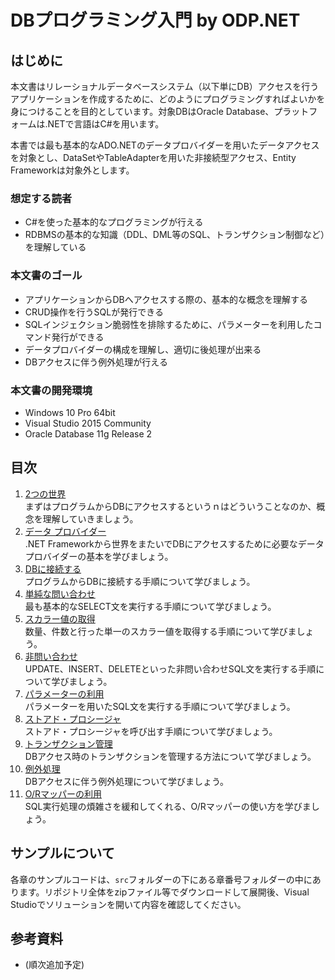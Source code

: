 DBプログラミング入門 by ODP.NET
=====

## はじめに

本文書はリレーショナルデータベースシステム（以下単にDB）アクセスを行うアプリケーションを作成するために、どのようにプログラミングすればよいかを身につけることを目的としています。対象DBはOracle Database、プラットフォームは.NETで言語はC#を用います。

本書では最も基本的なADO.NETのデータプロバイダーを用いたデータアクセスを対象とし、DataSetやTableAdapterを用いた非接続型アクセス、Entity Frameworkは対象外とします。

### 想定する読者

- C#を使った基本的なプログラミングが行える
- RDBMSの基本的な知識（DDL、DML等のSQL、トランザクション制御など）を理解している

### 本文書のゴール

- アプリケーションからDBへアクセスする際の、基本的な概念を理解する
- CRUD操作を行うSQLが発行できる
- SQLインジェクション脆弱性を排除するために、パラメーターを利用したコマンド発行ができる
- データプロバイダーの構成を理解し、適切に後処理が出来る
- DBアクセスに伴う例外処理が行える

### 本文書の開発環境

- Windows 10 Pro 64bit
- Visual Studio 2015 Community
- Oracle Database 11g Release 2

## 目次

1. [2つの世界](doc/01-two-worlds.md)  
  まずはプログラムからDBにアクセスするというｎはどういうことなのか、概念を理解していきましょう。
2. [データ プロバイダー](doc/02-data-provider.md)  
  .NET Frameworkから世界をまたいでDBにアクセスするために必要なデータ プロバイダーの基本を学びましょう。
3. [DBに接続する](doc/03-connect-to-db.md)  
  プログラムからDBに接続する手順について学びましょう。
4. [単純な問い合わせ](doc/04-execute-query.md)  
  最も基本的なSELECT文を実行する手順について学びましょう。
5. [スカラー値の取得](doc/05-get-scalar-value.md)  
  数量、件数と行った単一のスカラー値を取得する手順について学びましょう。
6. [非問い合わせ](doc/06-execute-non-query.md)  
  UPDATE、INSERT、DELETEといった非問い合わせSQL文を実行する手順について学びましょう。
7. [パラメーターの利用](doc/07-use-parameter.md)  
  パラメーターを用いたSQL文を実行する手順について学びましょう。
8. [ストアド・プロシージャ](doc/08-call-stored-procedure.md)  
  ストアド・プロシージャを呼び出す手順について学びましょう。
9. [トランザクション管理](doc/09-manage-transaction.md)  
  DBアクセス時のトランザクションを管理する方法について学びましょう。
10. [例外処理](doc/10-handle-exception.md)  
  DBアクセスに伴う例外処理について学びましょう。
11. [O/Rマッパーの利用](doc/11-or-mapper.md)  
  SQL実行処理の煩雑さを緩和してくれる、O/Rマッパーの使い方を学びましょう。

## サンプルについて

各章のサンプルコードは、`src`フォルダーの下にある章番号フォルダーの中にあります。リポジトリ全体をzipファイル等でダウンロードして展開後、Visual Studioでソリューションを開いて内容を確認してください。

## 参考資料

- (順次追加予定)
